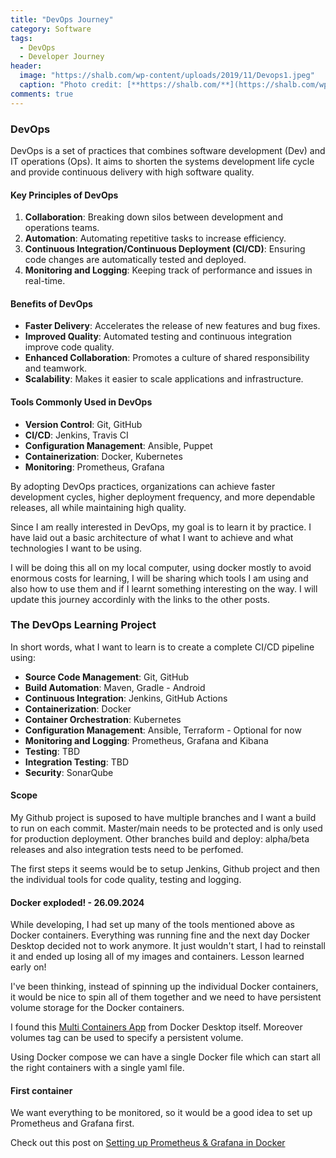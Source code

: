 ```yaml
---
title: "DevOps Journey"
category: Software
tags: 
  - DevOps
  - Developer Journey
header:
  image: "https://shalb.com/wp-content/uploads/2019/11/Devops1.jpeg"
  caption: "Photo credit: [**https://shalb.com/**](https://shalb.com/wp-content/uploads/2019/11/Devops1.jpeg)"
comments: true
---
```


### DevOps
DevOps is a set of practices that combines software development (Dev) and IT operations (Ops). It aims to shorten the systems development life cycle and provide continuous delivery with high software quality.

#### Key Principles of DevOps
1. **Collaboration**: Breaking down silos between development and operations teams.
2. **Automation**: Automating repetitive tasks to increase efficiency.
3. **Continuous Integration/Continuous Deployment (CI/CD)**: Ensuring code changes are automatically tested and deployed.
4. **Monitoring and Logging**: Keeping track of performance and issues in real-time.

#### Benefits of DevOps
- **Faster Delivery**: Accelerates the release of new features and bug fixes.
- **Improved Quality**: Automated testing and continuous integration improve code quality.
- **Enhanced Collaboration**: Promotes a culture of shared responsibility and teamwork.
- **Scalability**: Makes it easier to scale applications and infrastructure.

#### Tools Commonly Used in DevOps
- **Version Control**: Git, GitHub
- **CI/CD**: Jenkins, Travis CI
- **Configuration Management**: Ansible, Puppet
- **Containerization**: Docker, Kubernetes
- **Monitoring**: Prometheus, Grafana

By adopting DevOps practices, organizations can achieve faster development cycles, higher deployment frequency, and more dependable releases, all while maintaining high quality.

Since I am really interested in DevOps, my goal is to learn it by practice. I have laid out a basic architecture of what I want to achieve and what technologies I want to be using.

I will be doing this all on my local computer, using docker mostly to avoid enormous costs for learning, I will be sharing which tools I am using and also how to use them and if I learnt something interesting on the way. I will update this journey accordinly with the links to the other posts.

### The DevOps Learning Project

In short words, what I want to learn is to create a complete CI/CD pipeline using:

- **Source Code Management**: Git, GitHub
- **Build Automation**: Maven, Gradle - Android
- **Continuous Integration**: Jenkins, GitHub Actions
- **Containerization**: Docker
- **Container Orchestration**: Kubernetes
- **Configuration Management**: Ansible, Terraform - Optional for now
- **Monitoring and Logging**: Prometheus, Grafana and Kibana
- **Testing**: TBD
- **Integration Testing**: TBD
- **Security**: SonarQube 

#### Scope

My Github project is suposed to have multiple branches and I want a build to run on each commit. Master/main needs to be protected and is only used for production deployment. Other branches build and deploy: alpha/beta releases and also integration tests need to be perfomed.

The first steps it seems would be to setup Jenkins, Github project and then the individual tools for code quality, testing and logging.

#### Docker exploded! - 26.09.2024

While developing, I had set up many of the tools mentioned above as Docker containers. Everything was running fine and the next day Docker Desktop decided not to work anymore. It just wouldn't start, I had to reinstall it and ended up losing all of my images and containers. Lesson learned early on!

I've been thinking, instead of spinning up the individual Docker containers, it would be nice to spin all of them together and we need to have persistent volume storage for the Docker containers. 

I found this [Multi Containers App](https://github.com/docker/multi-container-app) from Docker Desktop itself. Moreover volumes tag can be used to specify a persistent volume.

Using Docker compose we can have a single Docker file which can start all the right containers with a single yaml file.

#### First container

We want everything to be monitored, so it would be a good idea to set up Prometheus and Grafana first.

Check out this post on [Setting up Prometheus & Grafana in Docker]()


